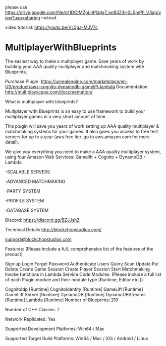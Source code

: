 please use https://drive.google.com/file/d/1DCtMZpLhPQdg7_pnB3Z3H0L5mPh_V3ap/view?usp=sharing instead.

video tutorial: https://youtu.be/VL5ga-MJV7c 

# MultiplayerWithBlueprints
The easiest way to make a multiplayer game. Save years of work by building your AAA quality multiplayer and matchmaking system with Blueprints.

Purchase Plugin: https://unrealengine.com/marketplace/en-US/product/aws-cognito-dynamodb-gamelift-lambda
Documentation: http://multiplayscape.com/documentation/ 

What is multiplayer with blueprints?

Multiplayer with Blueprints is an easy to use framework to build your multiplayer games in a very short amount of time.

This plugin will save you years of work setting up AAA quality multiplayer & matchmaking systems for your games. It also gives you access to free test servers for up to a year (aws free tier. go to aws.amazon.com for more detail).

We give you everything you need to make a AAA quality multiplayer system, using four Amazon Web Services: Gamelift + Cognito + DynamoDB + Lambda

-SCALABLE SERVERS

-ADVANCED MATCHMAKING

-PARTY SYSTEM

-PROFILE SYSTEM

-DATABASE SYSTEM

Discord: https://discord.gg/BZJJshZ

Technical Details
http://blockchopstudios.com/

support@blockchopstudios.com

Features: (Please include a full, comprehensive list of the features of the product)

Sign up
Login
Forget Password
Authenticate Users
Query
Scan
Update
Put
Delete
Create Game Session
Create Player Session
Start Matchmaking
Invoke functions in Lambda Service
Code Modules: (Please include a full list of each Plugin module and their module type (Runtime, Editor etc.))

CognitoIdp [Runtime]
CognitoIdentity [Runtime]
GameLift [Runtime]
GameLift Server [Runtime]
DynamoDB [Runtime]
DynamoDBStreams [Runtime]
Lambda [Runtime]
Number of Blueprints: 210

Number of C++ Classes: 7

Network Replicated: Yes

Supported Development Platforms: Win64 / Mac

Supported Target Build Platforms: Win64 / Mac / iOS / Android / Linux
